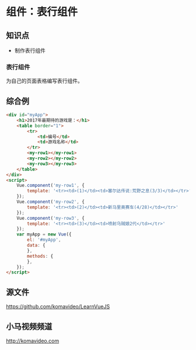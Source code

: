 组件：表行组件
==============

## 知识点

* 制作表行组件

### 表行组件

为自己的页面表格编写表行组件。

## 综合例

~~~html
<div id="myApp">
    <h1>2017年最期待的游戏是：</h1>
    <table border="1">
        <tr>
            <td>编号</td>
            <td>游戏名称</td>
        </tr>
        <my-row1></my-row1>
        <my-row2></my-row2>
        <my-row3></my-row3>
    </table>
</div>
<script>
    Vue.component('my-row1', {
        template: '<tr><td>(1)</td><td>塞尔达传说:荒野之息(3/3)</td></tr>'
    });    
    Vue.component('my-row2', {
        template: '<tr><td>(2)</td><td>新马里奥赛车(4/28)</td></tr>'
    });    
    Vue.component('my-row3', {
        template: '<tr><td>(3)</td><td>喷射乌贼娘2代</td></tr>'
    });    
    var myApp = new Vue({
        el: '#myApp', 
        data: {
        },
        methods: {
        },
    });
</script>
~~~

## 源文件

https://github.com/komavideo/LearnVueJS

## 小马视频频道

http://komavideo.com
